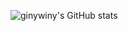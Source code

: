 ![ginywiny's GitHub stats](https://github-readme-stats.vercel.app/api?username=ginywiny&show_icons=true&theme=tokyonight)


